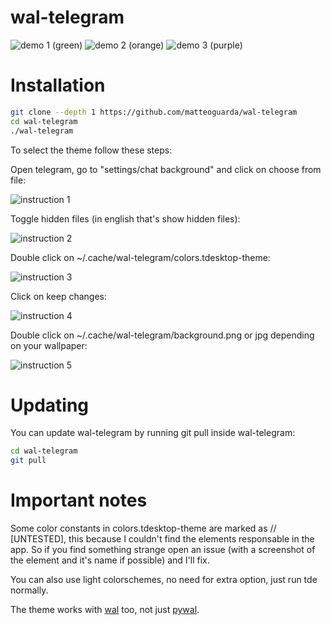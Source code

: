 # wal-telegram

![demo 1 (green)](https://user-images.githubusercontent.com/40271651/42736395-79242280-8866-11e8-8419-a9dc0b22be4c.png)
![demo 2 (orange)](https://user-images.githubusercontent.com/40271651/42736398-7e628d04-8866-11e8-9b40-ee09c09910d7.png)
![demo 3 (purple)](https://user-images.githubusercontent.com/40271651/42736400-81f08110-8866-11e8-860d-d71c3e1b4c10.png)

# Installation

```bash
git clone --depth 1 https://github.com/matteoguarda/wal-telegram
cd wal-telegram
./wal-telegram
```

To select the theme follow these steps:

Open telegram, go to "settings/chat background" and click on choose from file:

![instruction 1](https://user-images.githubusercontent.com/40271651/42967114-863e1890-8b9f-11e8-80f5-3b52ff75cdef.png)

Toggle hidden files (in english that's show hidden files):

![instruction 2](https://user-images.githubusercontent.com/40271651/42967489-b054cf42-8ba0-11e8-925d-7ca11597a537.png)

Double click on ~/.cache/wal-telegram/colors.tdesktop-theme:

![instruction 3](https://user-images.githubusercontent.com/40271651/42967681-5592a5ce-8ba1-11e8-83f3-195d3c14f3f8.png)

Click on keep changes:

![instruction 4](https://user-images.githubusercontent.com/40271651/42968072-8a87aa8a-8ba2-11e8-85d7-8c4de2ceb391.png)

Double click on ~/.cache/wal-telegram/background.png or jpg depending on your wallpaper:

![instruction 5](https://user-images.githubusercontent.com/40271651/42967685-58456ba8-8ba1-11e8-8ea4-897177b9b18f.png)

# Updating

You can update wal-telegram by running git pull inside wal-telegram:
```bash
cd wal-telegram
git pull
```

# Important notes

Some color constants in colors.tdesktop-theme are marked as // [UNTESTED], this because I couldn't find the elements responsable in the app.
So if you find something strange open an issue (with a screenshot of the element and it's name if possible) and I'll fix.

You can also use light colorschemes, no need for extra option, just run tde normally.

The theme works with [wal] too, not just [pywal].

[pywal]: https://github.com/dylanaraps/pywal
[wal]: https://github.com/dylanaraps/wal
